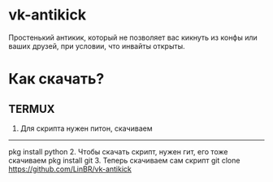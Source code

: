 # vk-antikick
Простенький антикик, который не позволяет вас кикнуть из конфы или ваших друзей, при условии, что инвайты открыты.

# Как скачать?
## TERMUX
1. Для скрипта нужен питон, скачиваем
---
pkg install python 
2. Чтобы скачать скрипт, нужен гит, его тоже скачиваем 
pkg install git
3. Теперь скачиваем сам скрипт
git clone https://github.com/LinBR/vk-antikick
